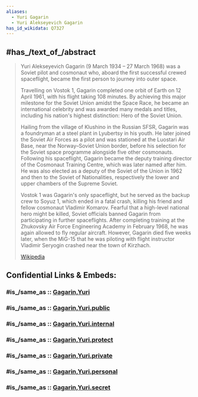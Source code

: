 ```yaml
---
aliases:
  - Yuri Gagarin
  - Yuri Alekseyevich Gagarin
has_id_wikidata: Q7327
---
```



## #has_/text_of_/abstract 

> Yuri Alekseyevich Gagarin (9 March 1934 – 27 March 1968) was a Soviet pilot and cosmonaut who, 
> aboard the first successful crewed spaceflight, became the first person to journey into outer space. 
> 
> Travelling on Vostok 1, Gagarin completed one orbit of Earth on 12 April 1961, 
> with his flight taking 108 minutes. By achieving this major milestone for the Soviet Union amidst the Space Race, he became an international celebrity and was awarded many medals and titles, including his nation's highest distinction: Hero of the Soviet Union.
>
> Hailing from the village of Klushino in the Russian SFSR, Gagarin was a foundryman at a steel plant in Lyubertsy in his youth. He later joined the Soviet Air Forces as a pilot and was stationed at the Luostari Air Base, near the Norway–Soviet Union border, before his selection for the Soviet space programme alongside five other cosmonauts. Following his spaceflight, Gagarin became the deputy training director of the Cosmonaut Training Centre, which was later named after him. He was also elected as a deputy of the Soviet of the Union in 1962 and then to the Soviet of Nationalities, respectively the lower and upper chambers of the Supreme Soviet.
>
> Vostok 1 was Gagarin's only spaceflight, but he served as the backup crew to Soyuz 1, which ended in a fatal crash, killing his friend and fellow cosmonaut Vladimir Komarov. Fearful that a high-level national hero might be killed, Soviet officials banned Gagarin from participating in further spaceflights. After completing training at the Zhukovsky Air Force Engineering Academy in February 1968, he was again allowed to fly regular aircraft. However, Gagarin died five weeks later, when the MiG-15 that he was piloting with flight instructor Vladimir Seryogin crashed near the town of Kirzhach.
>
> [Wikipedia](https://en.wikipedia.org/wiki/Yuri%20Gagarin)


## Confidential Links & Embeds: 

### #is_/same_as :: [Gagarin,Yuri](/_Standards/bio/People/Explorer/Modern_Explorer/Gagarin,Yuri.md) 

### #is_/same_as :: [Gagarin,Yuri.public](/_public/bio/People/Explorer/Modern_Explorer/Gagarin,Yuri.public.md) 

### #is_/same_as :: [Gagarin,Yuri.internal](/_internal/bio/People/Explorer/Modern_Explorer/Gagarin,Yuri.internal.md) 

### #is_/same_as :: [Gagarin,Yuri.protect](/_protect/bio/People/Explorer/Modern_Explorer/Gagarin,Yuri.protect.md) 

### #is_/same_as :: [Gagarin,Yuri.private](/_private/bio/People/Explorer/Modern_Explorer/Gagarin,Yuri.private.md) 

### #is_/same_as :: [Gagarin,Yuri.personal](/_personal/bio/People/Explorer/Modern_Explorer/Gagarin,Yuri.personal.md) 

### #is_/same_as :: [Gagarin,Yuri.secret](/_secret/bio/People/Explorer/Modern_Explorer/Gagarin,Yuri.secret.md)

